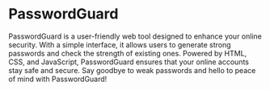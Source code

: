 # PasswordGuard

PasswordGuard is a user-friendly web tool designed to enhance your online security. With a simple interface, it allows users to generate strong passwords and check the strength of existing ones. Powered by HTML, CSS, and JavaScript, PasswordGuard ensures that your online accounts stay safe and secure. Say goodbye to weak passwords and hello to peace of mind with PasswordGuard!
